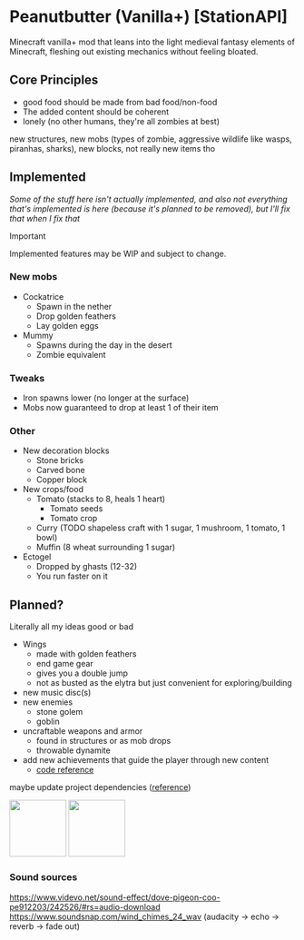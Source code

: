 # Peanutbutter (Vanilla+) [StationAPI]

Minecraft vanilla+ mod that leans into the light medieval fantasy elements of Minecraft, fleshing out existing mechanics without feeling bloated.

## Core Principles
- good food should be made from bad food/non-food
- The added content should be coherent
- lonely (no other humans, they're all zombies at best)

new structures, new mobs (types of zombie, aggressive wildlife like wasps, piranhas, sharks), new blocks, not really new items tho

## Implemented

*Some of the stuff here isn't actually implemented, and also not everything that's implemented is here (because it's planned to be removed), but I'll fix that when I fix that*

> [!IMPORTANT]  
> Implemented features may be WIP and subject to change.

### New mobs

- Cockatrice
  - Spawn in the nether
  - Drop golden feathers
  - Lay golden eggs
- Mummy
  - Spawns during the day in the desert
  - Zombie equivalent

### Tweaks

- Iron spawns lower (no longer at the surface)
- Mobs now guaranteed to drop at least 1 of their item

### Other

- New decoration blocks
  - Stone bricks
  - Carved bone
  - Copper block
- New crops/food
  - Tomato (stacks to 8, heals 1 heart)
    - Tomato seeds
    - Tomato crop
  - Curry (TODO shapeless craft with 1 sugar, 1 mushroom, 1 tomato, 1 bowl)
  - Muffin (8 wheat surrounding 1 sugar)
- Ectogel
  - Dropped by ghasts (12-32)
  - You run faster on it

## Planned?

Literally all my ideas good or bad

- Wings
  - made with golden feathers
  - end game gear
  - gives you a double jump
  - not as busted as the elytra but just convenient for exploring/building
- new music disc(s)
- new enemies
  - stone golem
  - goblin
- uncraftable weapons and armor
  - found in structures or as mob drops
  - throwable dynamite
- add new achievements that guide the player through new content
  - [code reference](https://github.com/telvarost/WhatAreYouScoring-StationAPI/blob/main/src%2Fmain%2Fjava%2Fcom%2Fgithub%2Ftelvarost%2Fwhatareyouscoring%2Fevents%2Finit%2FAchievementListener.java)

maybe update project dependencies ([reference](https://github.com/telvarost/AmbientOverride-StationAPI/commit/8e2b9abc1d68de11ebf130302313078292ce8a1d)) 

<img height="100" src="https://static.wikia.nocookie.net/stardew-valley-minecraft-datapack/images/9/96/Music_disc_concernedapewinternocturneofice.png">
<img height="100" src="https://static.wikia.nocookie.net/shivaxis-rlcraft/images/c/cc/Iron_Hammer_%28Better_Survival%29.png">

### Sound sources
https://www.videvo.net/sound-effect/dove-pigeon-coo-pe912203/242526/#rs=audio-download
https://www.soundsnap.com/wind_chimes_24_wav (audacity -> echo -> reverb -> fade out)
